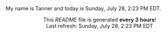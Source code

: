 My name is Tanner and today is Sunday, July 28, 2:23 PM EDT.

<p align="center">This <i>README</i> file is generated <b>every 3 hours</b>!</br>Last refresh: Sunday, July 28, 2:23 PM EDT<br /></p>
